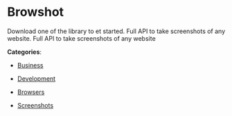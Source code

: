 # Browshot

Download one of the library to et started.  Full API to take screenshots of any website. Full API to take screenshots of any website

**Categories**:

- [Business](https://github/apis-list/apis-list#business)

- [Development](https://github/apis-list/apis-list#development)

- [Browsers](https://github/apis-list/apis-list#browsers)

- [Screenshots](https://github/apis-list/apis-list#screenshots)



